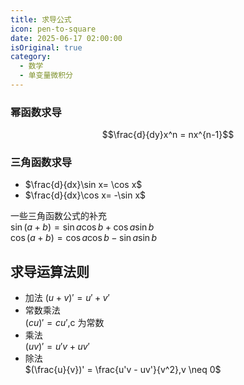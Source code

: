 ```yaml
---
title: 求导公式
icon: pen-to-square
date: 2025-06-17 02:00:00
isOriginal: true
category:
  - 数学
  - 单变量微积分
---
```


<!-- more -->

### 幂函数求导
$$\frac{d}{dy}x^n = nx^{n-1}$$

### 三角函数求导

* $\frac{d}{dx}\sin x= \cos x$
* $\frac{d}{dx}\cos x= -\sin x$

一些三角函数公式的补充  
$\sin(a+b) = \sin a \cos b + \cos a \sin b$  
$\cos(a+b) = \cos a \cos b - \sin a \sin b$



## 求导运算法则

* 加法
  $(u+v)' = u' + v'$
* 常数乘法  
  $(cu)' = cu'$,c 为常数  
* 乘法  
  $(uv)' = u'v + uv'$  
* 除法  
  $(\frac{u}{v})' = \frac{u'v - uv'}{v^2},v \neq 0$

